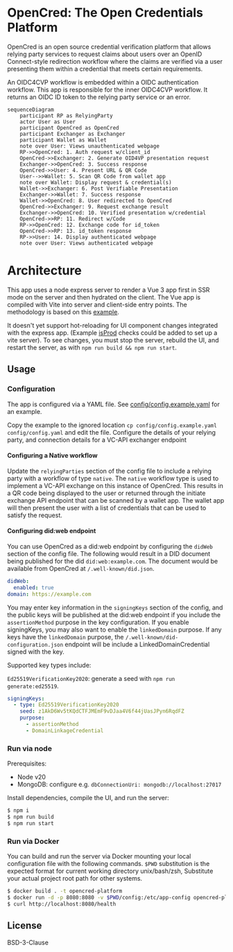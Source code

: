 # OpenCred: The Open Credentials Platform

OpenCred is an open source credential verification platform that allows relying
party services to request claims about users over an OpenID Connect-style
redirection workflow where the claims are verified via a user presenting them
within a credential that meets certain requirements.

An OIDC4CVP workflow is embedded within a OIDC authentication workflow. This app
is responsible for the inner OIDC4CVP workflow. It returns an OIDC ID token to
the relying party service or an error.

```mermaid
sequenceDiagram
    participant RP as RelyingParty
    actor User as User
    participant OpenCred as OpenCred
    participant Exchanger as Exchanger
    participant Wallet as Wallet
    note over User: Views unauthenticated webpage
    RP->>OpenCred: 1. Auth request w/client_id
    OpenCred->>Exchanger: 2. Generate OID4VP presentation request
    Exchanger->>OpenCred: 3. Success response
    OpenCred->>User: 4. Present URL & QR Code
    User-->>Wallet: 5. Scan QR Code from wallet app
    note over Wallet: Display request & credential(s)
    Wallet->>Exchanger: 6. Post Verifiable Presentation
    Exchanger->>Wallet: 7. Success response
    Wallet->>OpenCred: 8. User redirected to OpenCred
    OpenCred->>Exchanger: 9. Request exchange result
    Exchanger->>OpenCred: 10. Verified presentation w/credential
    OpenCred->>RP: 11. Redirect w/Code
    RP->>OpenCred: 12. Exchange code for id_token
    OpenCred->>RP: 13. id_token response
    RP->>User: 14. Display authenticated webpage
    note over User: Views authenticated webpage
```

# Architecture

This app uses a node express server to render a Vue 3 app first in SSR mode on
the server and then hydrated on the client. The Vue app is compiled with Vite
into server and client-side entry points. The methodology is based on this
[example](https://github.com/vitejs/vite-plugin-vue/tree/main/playground/ssr-vue).

It doesn't yet support hot-reloading for UI component changes integrated with
the express app. (Example
[isProd](https://github.com/vitejs/vite-plugin-vue/blob/main/playground/ssr-vue/server.js#L36)
checks could be added to set up a vite server). To see changes, you must stop
the server, rebuild the UI, and restart the server, as with `npm run build &&
npm run start`.

## Usage

### Configuration

The app is configured via a YAML file. See
[config/config.example.yaml](config/config.example.yaml) for an example.

Copy the example to the ignored location `cp config/config.example.yaml
config/config.yaml` and edit the file. Configure the details of your relying
party, and connection details for a VC-API exchanger endpoint

#### Configuring a Native workflow

Update the `relyingParties` section of the config file to include a relying
party with a workflow of type `native`. The `native` workflow type is used to
implement a VC-API exchange on this instance of OpenCred. This results in a QR
code being displayed to the user or returned through the initiate exchange API 
endpoint that can be scanned by a wallet app. The wallet app will then present
the user with a list of credentials that can be used to satisfy the request.

#### Configuring did:web endpoint
You can use OpenCred as a did:web endpoint by configuring the `didWeb` section
of the config file. The following would result in a DID document being
published for the did `did:web:example.com`. The document would be available
from OpenCred at `/.well-known/did.json`. 

```yaml
didWeb:
  enabled: true
domain: https://example.com
```

You may enter key information in the `signingKeys` section
of the config, and the public keys will be published at the did:web endpoint if
you include the `assertionMethod` purpose in the key configuration. If you enable signingKeys, you may also want to enable the `linkedDomain` purpose. If any keys
have the `linkedDomain` purpose, the `/.well-known/did-configuration.json` 
endpoint will be include a LinkedDomainCredential signed with the key.

Supported key types include: 

`Ed25519VerificationKey2020`: generate a seed with `npm run generate:ed25519`.

```yaml
signingKeys: 
  - type: Ed25519VerificationKey2020
    seed: z1AkD6Wv5tKQdCTFJMEmF9vDJaa4V6f44jUasJPyn6RqdFZ
    purpose: 
      - assertionMethod
      - DomainLinkageCredential
```

### Run via node

Prerequisites: 

* Node v20
* MongoDB: configure e.g. `dbConnectionUri: mongodb://localhost:27017`

Install dependencies, compile the UI, and run the server:

```sh
$ npm i
$ npm run build
$ npm run start
```

### Run via Docker

You can build and run the server via Docker mounting your local configuration
file with the following commands. `$PWD` substitution is the expected format for
current working directory unix/bash/zsh, Substitute your actual project root
path for other systems.

```sh
$ docker build . -t opencred-platform
$ docker run -d -p 8080:8080 -v $PWD/config:/etc/app-config opencred-platform
$ curl http://localhost:8080/health
```

## License

BSD-3-Clause
